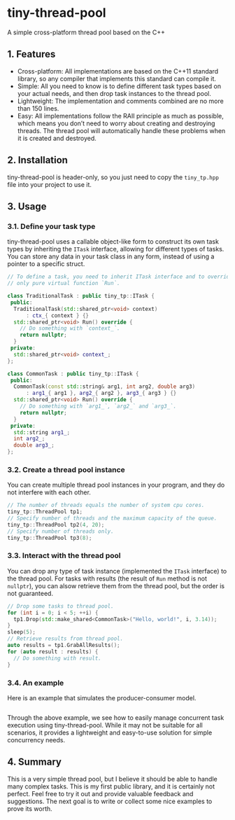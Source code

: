 # tiny-thread-pool

A simple cross-platform thread pool based on the C++

## 1. Features

- Cross-platform: All implementations are based on the C++11 standard library,
so any compiler that implements this standard can compile it.
- Simple: All you need to know is to define different task types based on your
actual needs, and then drop task instances to the thread pool.
- Lightweight: The implementation and comments combined are no more than 150
lines.
- Easy: All implementations follow the RAII principle as much as possible, which
means you don’t need to worry about creating and destroying threads. The thread
pool will automatically handle these problems when it is created and destroyed.

## 2. Installation

tiny-thread-pool is header-only, so you just need to copy the `tiny_tp.hpp` file
into your project to use it.

## 3. Usage

### 3.1. Define your task type

tiny-thread-pool uses a callable object-like form to construct its own task
types by inheriting the `ITask` interface, allowing for different types of
tasks. You can store any data in your task class in any form, instead of using a
pointer to a specific struct.

```c++
// To define a task, you need to inherit ITask interface and to override the
// only pure virtual function `Run`.

class TraditionalTask : public tiny_tp::ITask {
 public:
  TraditionalTask(std::shared_ptr<void> context)
      : ctx_{ context } {}
  std::shared_ptr<void> Run() override {
    // Do something with `context_`.
    return nullptr;
  }
 private:
  std::shared_ptr<void> context_;
};

class CommonTask : public tiny_tp::ITask {
 public:
  CommonTask(const std::string& arg1, int arg2, double arg3)
      : arg1_{ arg1 }, arg2_{ arg2 }, arg3_{ arg3 } {}
  std::shared_ptr<void> Run() override {
    // Do something with `arg1_`, `arg2_` and `arg3_`.
    return nullptr;
  }
 private:
  std::string arg1_;
  int arg2_;
  double arg3_;
};
```

### 3.2. Create a thread pool instance

You can create multiple thread pool instances in your program, and they do not
interfere with each other.

```c++
// The number of threads equals the number of system cpu cores.
tiny_tp::ThreadPool tp1;
// Specify number of threads and the maximum capacity of the queue.
tiny_tp::ThreadPool tp2(4, 20);
// Specify number of threads only.
tiny_tp::ThreadPool tp3(8);
```

### 3.3. Interact with the thread pool

You can drop any type of task instance (implemented the `ITask` interface) to
the thread pool. For tasks with results (the result of `Run` method is not
`nullptr`), you can alsow retrieve them from the thread pool, but the order is
not guaranteed.

```c++
// Drop some tasks to thread pool.
for (int i = 0; i < 5; ++i) {
  tp1.Drop(std::make_shared<CommonTask>("Hello, world!", i, 3.14));
}
sleep(5);
// Retrieve results from thread pool.
auto results = tp1.GrabAllResults();
for (auto result : results) {
  // Do something with result.
}
```

### 3.4. An example

Here is an example that simulates the producer-consumer model.

```c++
```

Through the above example, we see how to easily manage concurrent task execution
using tiny-thread-pool. While it may not be suitable for all scenarios, it
provides a lightweight and easy-to-use solution for simple concurrency needs.

## 4. Summary

This is a very simple thread pool, but I believe it should be able to handle
many complex tasks. This is my first public library, and it is certainly not
perfect. Feel free to try it out and provide valuable feedback and suggestions.
The next goal is to write or collect some nice examples to prove its worth.

